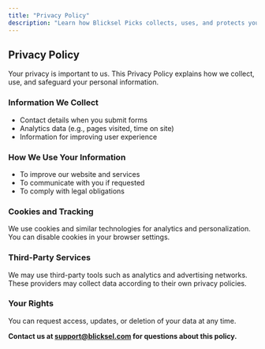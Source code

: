 ```yaml
---
title: "Privacy Policy"
description: "Learn how Blicksel Picks collects, uses, and protects your personal information while using our site."
---
```


## Privacy Policy

Your privacy is important to us. This Privacy Policy explains how we collect, use, and safeguard your personal information.

### Information We Collect
- Contact details when you submit forms
- Analytics data (e.g., pages visited, time on site)
- Information for improving user experience

### How We Use Your Information
- To improve our website and services
- To communicate with you if requested
- To comply with legal obligations

### Cookies and Tracking
We use cookies and similar technologies for analytics and personalization. You can disable cookies in your browser settings.

### Third-Party Services
We may use third-party tools such as analytics and advertising networks. These providers may collect data according to their own privacy policies.

### Your Rights
You can request access, updates, or deletion of your data at any time.

**Contact us at [support@blicksel.com](mailto:support@blicksel.com) for questions about this policy.**
